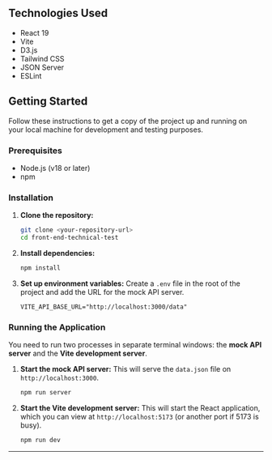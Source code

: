 ## Technologies Used

- React 19
- Vite
- D3.js
- Tailwind CSS
- JSON Server
- ESLint

## Getting Started

Follow these instructions to get a copy of the project up and running on your local machine for development and testing purposes.

### Prerequisites

- Node.js (v18 or later)
- npm

### Installation

1.  **Clone the repository:**

    ```bash
    git clone <your-repository-url>
    cd front-end-technical-test
    ```

2.  **Install dependencies:**

    ```bash
    npm install
    ```

3.  **Set up environment variables:**
    Create a `.env` file in the root of the project and add the URL for the mock API server.
    ```env
    VITE_API_BASE_URL="http://localhost:3000/data"
    ```

### Running the Application

You need to run two processes in separate terminal windows: the **mock API server** and the **Vite development server**.

1.  **Start the mock API server:**
    This will serve the `data.json` file on `http://localhost:3000`.

    ```bash
    npm run server
    ```

2.  **Start the Vite development server:**
    This will start the React application, which you can view at `http://localhost:5173` (or another port if 5173 is busy).
    ```bash
    npm run dev
    ```

---
